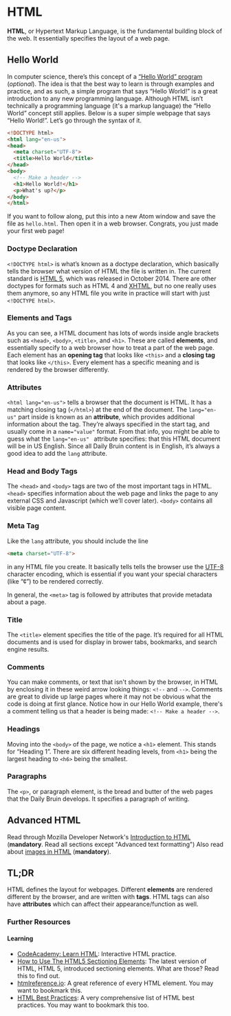 # HTML

**HTML**, or Hypertext Markup Language, is the fundamental building block of the web. It essentially specifies the layout of a web page.

## Hello World
In computer science, there’s this concept of a [“Hello World” program](https://en.wikipedia.org/wiki/%22Hello,_World!%22_program) (_optional_). The idea is that the best way to learn is through examples and practice, and as such, a simple program that says “Hello World!” is a great introduction to any new programming language. Although HTML isn’t technically a programming language (it's a markup language) the “Hello World” concept still applies. Below is a super simple webpage that says “Hello World!”. Let’s go through the syntax of it.

```html
<!DOCTYPE html>
<html lang="en-us">
<head>
  <meta charset="UTF-8">
  <title>Hello World</title>
</head>
<body>
  <!-- Make a header -->
  <h1>Hello World!</h1>
  <p>What's up?</p>
</body>
</html>
```

If you want to follow along, put this into a new Atom window and save the file as `hello.html`. Then open it in a web browser. Congrats, you just made your first web page!

### Doctype Declaration
`<!DOCTYPE html>` is what’s known as a doctype declaration, which basically tells the browser what version of HTML the file is written in. The current standard is [HTML 5](https://en.wikipedia.org/wiki/HTML5), which was released in October 2014. There are other doctypes for formats such as HTML 4 and [XHTML](https://en.wikipedia.org/wiki/XHTML), but no one really uses them anymore, so any HTML file you write in practice will start with just `<!DOCTYPE html>`.

### Elements and Tags
As you can see, a HTML document has lots of words inside angle brackets such as `<head>`, `<body>`, `<title>`, and `<h1>`. These are called **elements**, and essentially specify to a web browser how to treat a part of the web page. Each element has an **opening tag** that looks like `<this>` and a **closing tag** that looks like `</this>`. Every element has a specific meaning and is rendered by the browser differently.

### Attributes
`<html lang="en-us">` tells a browser that the document is HTML. It has a matching closing tag (`</html>`) at the end of the document. The `lang="en-us"` part inside is known as an **attribute**, which provides additional information about the tag. They’re always specified in the start tag, and usually come in a `name="value"` format. From that info, you might be able to guess what the `lang="en-us" ` attribute specifies: that this HTML document will be in US English. Since all Daily Bruin content is in English, it’s always a good idea to add the `lang` attribute.

### Head and Body Tags
The `<head>` and `<body>` tags are two of the most important tags in HTML. `<head>` specifies information about the web page and links the page to any external CSS and Javascript (which we’ll cover later). `<body>` contains all visible page content.

### Meta Tag
Like the `lang` attribute, you should include the line

```html
<meta charset="UTF-8">
```

in any HTML file you create. It basically tells tells the browser use the [UTF-8](https://en.wikipedia.org/wiki/UTF-8) character encoding, which is essential if you want your special characters (like “¢”) to be rendered correctly.

In general, the `<meta>` tag is followed by attributes that provide metadata about a page.

### Title
The `<title>` element specifies the title of the page. It’s required for all HTML documents and is used for display in brower tabs, bookmarks, and search engine results.

### Comments
You can make comments, or text that isn't shown by the browser, in HTML by enclosing it in these weird arrow looking things: `<!--` and `-->`. Comments are great to divide up large pages where it may not be obvious what the code is doing at first glance. Notice how in our Hello World example, there's a comment telling us that a header is being made: `<!-- Make a header -->`.

### Headings
Moving into the `<body>` of the page, we notice a `<h1>` element. This stands for “Heading 1”. There are six different heading levels, from `<h1>` being the largest heading to `<h6>` being the smallest.

### Paragraphs
The `<p>`, or paragraph element, is the bread and butter of the web pages that the Daily Bruin develops. It specifies a paragraph of writing.

## Advanced HTML
Read through Mozilla Developer Network's [Introduction to HTML](https://developer.mozilla.org/en-US/docs/Learn/HTML/Introduction_to_HTML) (**mandatory**. Read all sections except "Advanced text formatting") Also read about [images in HTML](https://developer.mozilla.org/en-US/docs/Learn/HTML/Multimedia_and_embedding/Images_in_HTML) (**mandatory**).

## TL;DR
HTML defines the layout for webpages. Different **elements** are rendered different by the browser, and are written with **tags**. HTML tags can also have **attributes** which can affect their appearance/function as well. 

### Further Resources
#### Learning
- [CodeAcademy: Learn HTML](https://www.codecademy.com/learn/learn-html): Interactive HTML practice.
- [How to Use The HTML5 Sectioning Elements](http://blog.teamtreehouse.com/use-html5-sectioning-elements): The latest version of HTML, HTML 5, introduced sectioning elements. What are those? Read this to find out.
- [htmlreference.io](http://htmlreference.io): A great reference of every HTML element. You may want to bookmark this.
- [HTML Best Practices](https://github.com/hail2u/html-best-practices): A very comprehensive list of HTML best practices. You may want to bookmark this too.
